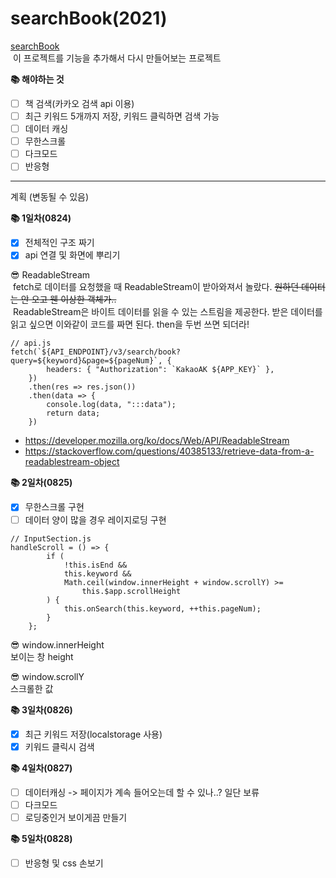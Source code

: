 # searchBook(2021)

[searchBook](https://github.com/JHYOOOOON/searchBook)<br/>
&nbsp;이 프로젝트를 기능을 추가해서 다시 만들어보는 프로젝트<br/>

<strong>📚 해야하는 것</strong>

-   [ ] 책 검색(카카오 검색 api 이용)
-   [ ] 최근 키워드 5개까지 저장, 키워드 클릭하면 검색 가능
-   [ ] 데이터 캐싱
-   [ ] 무한스크롤
-   [ ] 다크모드
-   [ ] 반응형

---

계획 (변동될 수 있음)<br/>

<strong>📚 1일차(0824)</strong>

-   [x] 전체적인 구조 짜기
-   [x] api 연결 및 화면에 뿌리기

😎 ReadableStream<br/>
&nbsp;fetch로 데이터를 요청했을 때 ReadableStream이 받아와져서 놀랐다. ~~원하던 데이터는 안 오고 웬 이상한 객체가..~~<br/>
&nbsp;ReadableStream은 바이트 데이터를 읽을 수 있는 스트림을 제공한다. 받은 데이터를 읽고 싶으면 이와같이 코드를 짜면 된다. then을 두번 쓰면 되더라!

```
// api.js
fetch(`${API_ENDPOINT}/v3/search/book?query=${keyword}&page=${pageNum}`, {
        headers: { "Authorization": `KakaoAK ${APP_KEY}` },
    })
    .then(res => res.json())
    .then(data => {
        console.log(data, ":::data");
        return data;
    })
```

-   https://developer.mozilla.org/ko/docs/Web/API/ReadableStream
-   https://stackoverflow.com/questions/40385133/retrieve-data-from-a-readablestream-object

<strong>📚 2일차(0825)</strong>

-   [x] 무한스크롤 구현
-   [ ] 데이터 양이 많을 경우 레이지로딩 구현

```
// InputSection.js
handleScroll = () => {
        if (
            !this.isEnd &&
            this.keyword &&
            Math.ceil(window.innerHeight + window.scrollY) >=
                this.$app.scrollHeight
        ) {
            this.onSearch(this.keyword, ++this.pageNum);
        }
    };
```

😎 window.innerHeight<br/>
보이는 창 height

😎 window.scrollY<br/>
스크롤한 값<br/>

<strong>📚 3일차(0826)</strong>

-   [x] 최근 키워드 저장(localstorage 사용)
-   [x] 키워드 클릭시 검색

<strong>📚 4일차(0827)</strong>

-   [ ] 데이터캐싱 -> 페이지가 계속 들어오는데 할 수 있나..? 일단 보류
-   [ ] 다크모드
-   [ ] 로딩중인거 보이게끔 만들기

<strong>📚 5일차(0828)</strong>

-   [ ] 반응형 및 css 손보기
